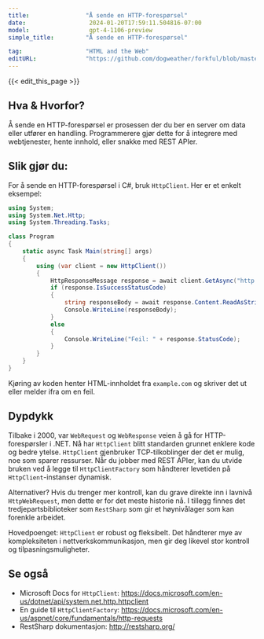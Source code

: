```yaml
---
title:                "Å sende en HTTP-forespørsel"
date:                  2024-01-20T17:59:11.504816-07:00
model:                 gpt-4-1106-preview
simple_title:         "Å sende en HTTP-forespørsel"

tag:                  "HTML and the Web"
editURL:              "https://github.com/dogweather/forkful/blob/master/content/no/c-sharp/sending-an-http-request.md"
---
```


{{< edit_this_page >}}

## Hva & Hvorfor?
Å sende en HTTP-forespørsel er prosessen der du ber en server om data eller utfører en handling. Programmerere gjør dette for å integrere med webtjenester, hente innhold, eller snakke med REST APIer.

## Slik gjør du:
For å sende en HTTP-forespørsel i C#, bruk `HttpClient`. Her er et enkelt eksempel:

```C#
using System;
using System.Net.Http;
using System.Threading.Tasks;

class Program
{
    static async Task Main(string[] args)
    {
        using (var client = new HttpClient())
        {
            HttpResponseMessage response = await client.GetAsync("http://example.com");
            if (response.IsSuccessStatusCode)
            {
                string responseBody = await response.Content.ReadAsStringAsync();
                Console.WriteLine(responseBody);
            }
            else
            {
                Console.WriteLine("Feil: " + response.StatusCode);
            }
        }
    }
}
```

Kjøring av koden henter HTML-innholdet fra `example.com` og skriver det ut eller melder ifra om en feil.

## Dypdykk
Tilbake i 2000, var `WebRequest` og `WebResponse` veien å gå for HTTP-forespørsler i .NET. Nå har `HttpClient` blitt standarden grunnet enklere kode og bedre ytelse. `HttpClient` gjenbruker TCP-tilkoblinger der det er mulig, noe som sparer ressurser. Når du jobber med REST APIer, kan du utvide bruken ved å legge til `HttpClientFactory` som håndterer levetiden på `HttpClient`-instanser dynamisk.

Alternativer? Hvis du trenger mer kontroll, kan du grave direkte inn i lavnivå `HttpWebRequest`, men dette er for det meste historie nå. I tillegg finnes det tredjepartsbiblioteker som `RestSharp` som gir et høynivålager som kan forenkle arbeidet.

Hovedpoenget: `HttpClient` er robust og fleksibelt. Det håndterer mye av kompleksiteten i nettverkskommunikasjon, men gir deg likevel stor kontroll og tilpasningsmuligheter.

## Se også
- Microsoft Docs for `HttpClient`: https://docs.microsoft.com/en-us/dotnet/api/system.net.http.httpclient
- En guide til `HttpClientFactory`: https://docs.microsoft.com/en-us/aspnet/core/fundamentals/http-requests
- RestSharp dokumentasjon: http://restsharp.org/

